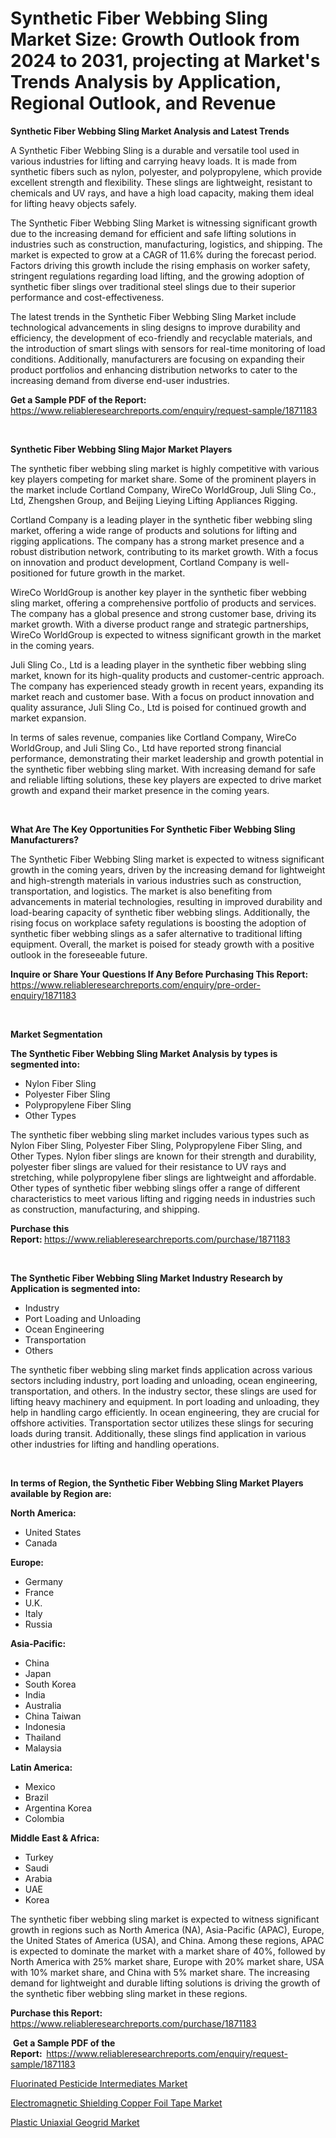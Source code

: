 <p><h1>Synthetic Fiber Webbing Sling Market Size: Growth Outlook from 2024 to 2031, projecting at Market's Trends Analysis by Application, Regional Outlook, and Revenue</h1></p><p><strong>Synthetic Fiber Webbing Sling Market Analysis and Latest Trends</strong></p>
<p><p>A Synthetic Fiber Webbing Sling is a durable and versatile tool used in various industries for lifting and carrying heavy loads. It is made from synthetic fibers such as nylon, polyester, and polypropylene, which provide excellent strength and flexibility. These slings are lightweight, resistant to chemicals and UV rays, and have a high load capacity, making them ideal for lifting heavy objects safely.</p><p>The Synthetic Fiber Webbing Sling Market is witnessing significant growth due to the increasing demand for efficient and safe lifting solutions in industries such as construction, manufacturing, logistics, and shipping. The market is expected to grow at a CAGR of 11.6% during the forecast period. Factors driving this growth include the rising emphasis on worker safety, stringent regulations regarding load lifting, and the growing adoption of synthetic fiber slings over traditional steel slings due to their superior performance and cost-effectiveness.</p><p>The latest trends in the Synthetic Fiber Webbing Sling Market include technological advancements in sling designs to improve durability and efficiency, the development of eco-friendly and recyclable materials, and the introduction of smart slings with sensors for real-time monitoring of load conditions. Additionally, manufacturers are focusing on expanding their product portfolios and enhancing distribution networks to cater to the increasing demand from diverse end-user industries.</p></p>
<p><strong>Get a Sample PDF of the Report:&nbsp;</strong> <a href="https://www.reliableresearchreports.com/enquiry/request-sample/1871183">https://www.reliableresearchreports.com/enquiry/request-sample/1871183</a></p>
<p>&nbsp;</p>
<p><strong>Synthetic Fiber Webbing Sling Major Market Players</strong></p>
<p><p>The synthetic fiber webbing sling market is highly competitive with various key players competing for market share. Some of the prominent players in the market include Cortland Company, WireCo WorldGroup, Juli Sling Co., Ltd, Zhengshen Group, and Beijing Lieying Lifting Appliances Rigging.</p><p>Cortland Company is a leading player in the synthetic fiber webbing sling market, offering a wide range of products and solutions for lifting and rigging applications. The company has a strong market presence and a robust distribution network, contributing to its market growth. With a focus on innovation and product development, Cortland Company is well-positioned for future growth in the market.</p><p>WireCo WorldGroup is another key player in the synthetic fiber webbing sling market, offering a comprehensive portfolio of products and services. The company has a global presence and strong customer base, driving its market growth. With a diverse product range and strategic partnerships, WireCo WorldGroup is expected to witness significant growth in the market in the coming years.</p><p>Juli Sling Co., Ltd is a leading player in the synthetic fiber webbing sling market, known for its high-quality products and customer-centric approach. The company has experienced steady growth in recent years, expanding its market reach and customer base. With a focus on product innovation and quality assurance, Juli Sling Co., Ltd is poised for continued growth and market expansion.</p><p>In terms of sales revenue, companies like Cortland Company, WireCo WorldGroup, and Juli Sling Co., Ltd have reported strong financial performance, demonstrating their market leadership and growth potential in the synthetic fiber webbing sling market. With increasing demand for safe and reliable lifting solutions, these key players are expected to drive market growth and expand their market presence in the coming years.</p></p>
<p>&nbsp;</p>
<p><strong>What Are The Key Opportunities For Synthetic Fiber Webbing Sling Manufacturers?</strong></p>
<p><p>The Synthetic Fiber Webbing Sling market is expected to witness significant growth in the coming years, driven by the increasing demand for lightweight and high-strength materials in various industries such as construction, transportation, and logistics. The market is also benefiting from advancements in material technologies, resulting in improved durability and load-bearing capacity of synthetic fiber webbing slings. Additionally, the rising focus on workplace safety regulations is boosting the adoption of synthetic fiber webbing slings as a safer alternative to traditional lifting equipment. Overall, the market is poised for steady growth with a positive outlook in the foreseeable future.</p></p>
<p><strong>Inquire or Share Your Questions If Any Before Purchasing This Report:</strong> <a href="https://www.reliableresearchreports.com/enquiry/pre-order-enquiry/1871183">https://www.reliableresearchreports.com/enquiry/pre-order-enquiry/1871183</a></p>
<p>&nbsp;</p>
<p><strong>Market Segmentation</strong></p>
<p><strong>The Synthetic Fiber Webbing Sling Market Analysis by types is segmented into:</strong></p>
<p><ul><li>Nylon Fiber Sling</li><li>Polyester Fiber Sling</li><li>Polypropylene Fiber Sling</li><li>Other Types</li></ul></p>
<p><p>The synthetic fiber webbing sling market includes various types such as Nylon Fiber Sling, Polyester Fiber Sling, Polypropylene Fiber Sling, and Other Types. Nylon fiber slings are known for their strength and durability, polyester fiber slings are valued for their resistance to UV rays and stretching, while polypropylene fiber slings are lightweight and affordable. Other types of synthetic fiber webbing slings offer a range of different characteristics to meet various lifting and rigging needs in industries such as construction, manufacturing, and shipping.</p></p>
<p><strong>Purchase this Report:&nbsp;</strong><a href="https://www.reliableresearchreports.com/purchase/1871183">https://www.reliableresearchreports.com/purchase/1871183</a></p>
<p>&nbsp;</p>
<p><strong>The Synthetic Fiber Webbing Sling Market Industry Research by Application is segmented into:</strong></p>
<p><ul><li>Industry</li><li>Port Loading and Unloading</li><li>Ocean Engineering</li><li>Transportation</li><li>Others</li></ul></p>
<p><p>The synthetic fiber webbing sling market finds application across various sectors including industry, port loading and unloading, ocean engineering, transportation, and others. In the industry sector, these slings are used for lifting heavy machinery and equipment. In port loading and unloading, they help in handling cargo efficiently. In ocean engineering, they are crucial for offshore activities. Transportation sector utilizes these slings for securing loads during transit. Additionally, these slings find application in various other industries for lifting and handling operations.</p></p>
<p>&nbsp;</p>
<p><strong>In terms of Region, the Synthetic Fiber Webbing Sling Market Players available by Region are:</strong></p>
<p>
    <p> <strong> North America: </strong>
        <ul>
            <li>United States</li>
            <li>Canada</li>
        </ul>
        </p> 
    <p> <strong> Europe: </strong>
        <ul>
            <li>Germany</li>
            <li>France</li>
            <li>U.K.</li>
            <li>Italy</li>
            <li>Russia</li>
        </ul>
        </p> 
    <p> <strong> Asia-Pacific: </strong>
        <ul>
            <li>China</li>
            <li>Japan</li>
            <li>South Korea</li>
            <li>India</li>
            <li>Australia</li>
            <li>China Taiwan</li>
            <li>Indonesia</li>
            <li>Thailand</li>
            <li>Malaysia</li>
        </ul>
        </p> 
    <p> <strong> Latin America: </strong>
        <ul>
            <li>Mexico</li>
            <li>Brazil</li>
            <li>Argentina Korea</li>
            <li>Colombia</li>
        </ul>
        </p> 
    <p> <strong> Middle East & Africa: </strong>
        <ul>
            <li>Turkey</li>
            <li>Saudi</li>
            <li>Arabia</li>
            <li>UAE</li>
            <li>Korea</li>
        </ul>
    </p>
    </p>
<p><p>The synthetic fiber webbing sling market is expected to witness significant growth in regions such as North America (NA), Asia-Pacific (APAC), Europe, the United States of America (USA), and China. Among these regions, APAC is expected to dominate the market with a market share of 40%, followed by North America with 25% market share, Europe with 20% market share, USA with 10% market share, and China with 5% market share. The increasing demand for lightweight and durable lifting solutions is driving the growth of the synthetic fiber webbing sling market in these regions.</p></p>
<p><strong>Purchase this Report: </strong><a href="https://www.reliableresearchreports.com/purchase/1871183">https://www.reliableresearchreports.com/purchase/1871183</a></p>
<p>&nbsp;<strong>Get a Sample PDF of the Report:&nbsp;&nbsp;</strong><a href="https://www.reliableresearchreports.com/enquiry/request-sample/1871183">https://www.reliableresearchreports.com/enquiry/request-sample/1871183</a></p>
<p><strong></strong></p>
<p><p><a href="https://github.com/bobicer/Market-Research-Report-List-2/blob/main/fluorinated-pesticide-intermediates-market.md">Fluorinated Pesticide Intermediates Market</a></p><p><a href="https://github.com/timeliteaut/Market-Research-Report-List-1/blob/main/electromagnetic-shielding-copper-foil-tape-market.md">Electromagnetic Shielding Copper Foil Tape Market</a></p><p><a href="https://github.com/seekum/Market-Research-Report-List-1/blob/main/plastic-uniaxial-geogrid-market.md">Plastic Uniaxial Geogrid Market</a></p></p>